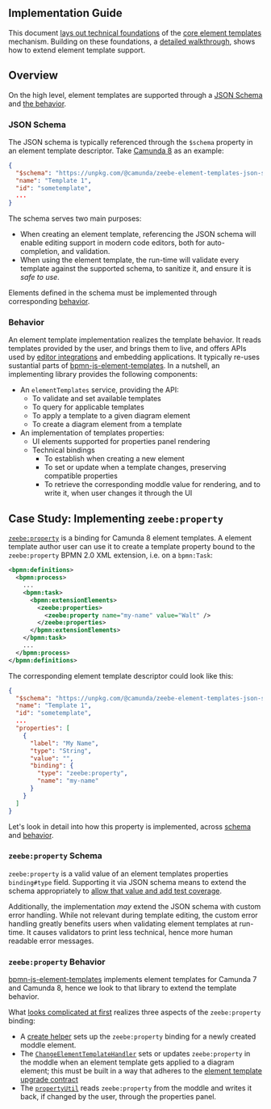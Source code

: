 ## Implementation Guide

This document [lays out technical foundations](#overview) of the [core element templates](../README.md) mechanism. Building on these foundations, a [detailed walkthrough](#case-study-implementing-zeebeproperty), shows how to extend element template support.

## Overview

On the high level, element templates are supported through a [JSON Schema](#json-schema) and [the behavior](#behavior).

### JSON Schema

The JSON schema is typically referenced through the `$schema` property in an element template descriptor. Take [Camunda 8](https://github.com/camunda/element-templates-json-schema) as an example:

```json
{
  "$schema": "https://unpkg.com/@camunda/zeebe-element-templates-json-schema/resources/schema.json",
  "name": "Template 1",
  "id": "sometemplate",
  ...
}
```

The schema serves two main purposes:

* When creating an element template, referencing the JSON schema will enable editing support in modern code editors, both for auto-completion, and validation.
* When using the element template, the run-time will validate every template against the supported schema, to sanitize it, and ensure it is _safe to use_.

Elements defined in the schema must be implemented through corresponding [behavior](#behavior).

### Behavior

An element template implementation realizes the template behavior. It reads templates provided by the user, and brings them to live, and offers APIs used by [editor integrations](../README.md#editor-integration) and embedding applications. It typically re-uses sustantial parts of [bpmn-js-element-templates](https://github.com/bpmn-io/bpmn-js-element-templates). In a nutshell, an implementing library provides the following components:

  * An `elementTemplates` service, providing the API:
    * To validate and set available templates
    * To query for applicable templates
    * To apply a template to a given diagram element
    * To create a diagram element from a template
  * An implementation of templates properties:
    * UI elements supported for properties panel rendering
    * Technical bindings
      * To establish when creating a new element
      * To set or update when a template changes, preserving compatible properties
      * To retrieve the corresponding moddle value for rendering, and to write it, when user changes it through the UI

## Case Study: Implementing `zeebe:property`

[`zeebe:property`](https://docs.camunda.io/docs/next/components/modeler/desktop-modeler/element-templates/defining-templates/#zeebeproperty) is a binding for Camunda 8 element templates. A element template author user can use it to create a template property bound to the `zeebe:property` BPMN 2.0 XML extension, i.e. on a `bpmn:Task`:

```xml
<bpmn:definitions>
  <bpmn:process>
    ...
    <bpmn:task>
      <bpmn:extensionElements>
        <zeebe:properties>
          <zeebe:property name="my-name" value="Walt" />
        </zeebe:properties>
      </bpmn:extensionElements>
    </bpmn:task>
    ...
  </bpmn:process>
</bpmn:definitions>
```

The corresponding element template descriptor could look like this:

```json
{
  "$schema": "https://unpkg.com/@camunda/zeebe-element-templates-json-schema/resources/schema.json",
  "name": "Template 1",
  "id": "sometemplate",
  ...
  "properties": [
    {
      "label": "My Name",
      "type": "String",
      "value": "",
      "binding": {
        "type": "zeebe:property",
        "name": "my-name"
      }
    }
  ]
}
```

Let's look in detail into how this property is implemented, across [schema](#json-schema) and [behavior](#behavior).

### `zeebe:property` Schema

`zeebe:property` is a valid value of an element templates properties `binding#type` field. Supporting it via JSON schema means to extend the schema appropriately to [allow that value and add test coverage](https://github.com/search?q=repo%3Acamunda%2Felement-templates-json-schema+%22zeebe%3Aproperty%22&type=code).

Additionally, the implementation _may_ extend the JSON schema with custom error handling. While not relevant during template editing, the custom error handling greatly benefits users when validating element templates at run-time. It causes validators to print less technical, hence more human readable error messages.

### `zeebe:property` Behavior

[bpmn-js-element-templates](https://github.com/bpmn-io/bpmn-js-element-templates) implements element templates for Camunda 7 and Camunda 8, hence we look to that library to extend the template behavior.

What [looks complicated at first](https://github.com/search?q=repo%3Abpmn-io%2Fbpmn-js-element-templates+%22zeebe%3Aproperty%22&type=code) realizes three aspects of the `zeebe:property` binding:

* A [create helper](https://github.com/search?q=repo%3Abpmn-io%2Fbpmn-js-element-templates+%22zeebe%3Aproperty%22+path%3Asrc%2Fcloud-element-templates%2Fcreate%2FZeebePropertiesProvider.js&type=code) sets up the `zeebe:property` binding for a newly created moddle element.
* The [`ChangeElementTemplateHandler`](https://github.com/search?q=repo%3Abpmn-io%2Fbpmn-js-element-templates+%22zeebe%3Aproperty%22+path%3Asrc%2Fcloud-element-templates%2Fcmd%2FChangeElementTemplateHandler.js&type=code) sets or updates `zeebe:property` in the moddle when an element template gets applied to a diagram element; this must be built in a way that adheres to the [element template upgrade contract]()
* The [`propertyUtil`](https://github.com/search?q=repo%3Abpmn-io%2Fbpmn-js-element-templates+%22zeebe%3Aproperty%22+path%3Asrc%2Fcloud-element-templates%2Futil%2FpropertyUtil.js&type=code) reads `zeebe:property` from the moddle and writes it back, if changed by the user, through the properties panel.